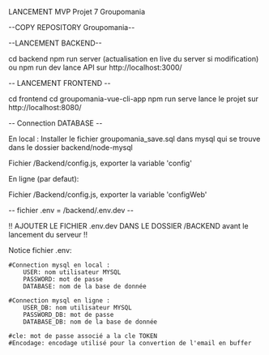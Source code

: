 LANCEMENT MVP Projet 7 Groupomania

--COPY REPOSITORY Groupomania--

--LANCEMENT BACKEND--

cd backend 
npm run server (actualisation en live du server si modification) 
ou npm run dev
lance API sur http://localhost:3000/

-- LANCEMENT FRONTEND --

cd frontend
cd groupomania-vue-cli-app
npm run serve
lance le projet sur http://localhost:8080/

-- Connection DATABASE --

En local : 
Installer le fichier groupomania_save.sql dans mysql qui se trouve
dans le dossier backend/node-mysql

Fichier /Backend/config.js, exporter la variable 'config'

En ligne (par defaut):

Fichier /Backend/config.js, exporter la variable 'configWeb'

-- fichier .env = /backend/.env.dev --

!! AJOUTER LE FICHIER .env.dev DANS LE DOSSIER /BACKEND avant le lancement du serveur !!

Notice fichier .env:

    #Connection mysql en local :
        USER: nom utilisateur MYSQL
        PASSWORD: mot de passe
        DATABASE: nom de la base de donnée

    #Connection mysql en ligne :
        USER_DB: nom utilisateur MYSQL
        PASSWORD_DB: mot de passe
        DATABASE_DB: nom de la base de donnée

    #cle: mot de passe associé a la cle TOKEN
    #Encodage: encodage utilisé pour la convertion de l'email en buffer